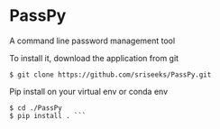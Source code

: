# PassPy
A command line password management tool


To install it, download the application from git

```$ git clone https://github.com/sriseeks/PassPy.git```

Pip install on your virtual env or conda env

```
$ cd ./PassPy
$ pip install . ```